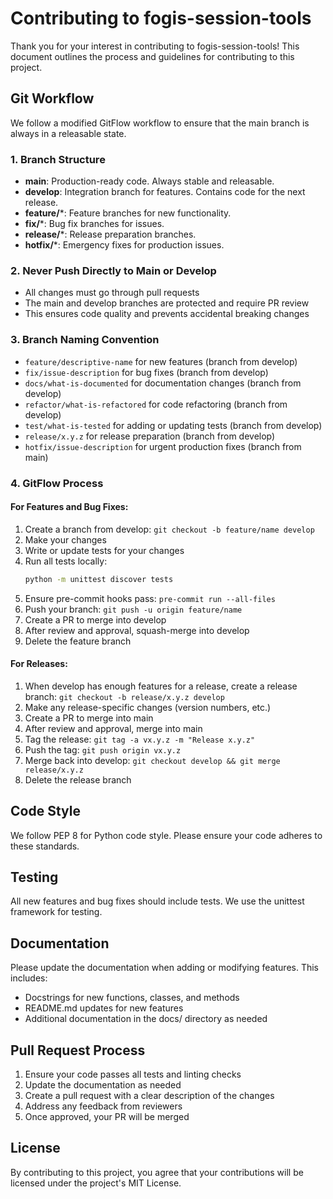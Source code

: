 # Contributing to fogis-session-tools

Thank you for your interest in contributing to fogis-session-tools! This document outlines the process and guidelines for contributing to this project.

## Git Workflow

We follow a modified GitFlow workflow to ensure that the main branch is always in a releasable state.

### 1. Branch Structure

- **main**: Production-ready code. Always stable and releasable.
- **develop**: Integration branch for features. Contains code for the next release.
- **feature/***:  Feature branches for new functionality.
- **fix/***:  Bug fix branches for issues.
- **release/***:  Release preparation branches.
- **hotfix/***:  Emergency fixes for production issues.

### 2. Never Push Directly to Main or Develop

- All changes must go through pull requests
- The main and develop branches are protected and require PR review
- This ensures code quality and prevents accidental breaking changes

### 3. Branch Naming Convention

- `feature/descriptive-name` for new features (branch from develop)
- `fix/issue-description` for bug fixes (branch from develop)
- `docs/what-is-documented` for documentation changes (branch from develop)
- `refactor/what-is-refactored` for code refactoring (branch from develop)
- `test/what-is-tested` for adding or updating tests (branch from develop)
- `release/x.y.z` for release preparation (branch from develop)
- `hotfix/issue-description` for urgent production fixes (branch from main)

### 4. GitFlow Process

#### For Features and Bug Fixes:

1. Create a branch from develop: `git checkout -b feature/name develop`
2. Make your changes
3. Write or update tests for your changes
4. Run all tests locally:
   ```bash
   python -m unittest discover tests
   ```
5. Ensure pre-commit hooks pass: `pre-commit run --all-files`
6. Push your branch: `git push -u origin feature/name`
7. Create a PR to merge into develop
8. After review and approval, squash-merge into develop
9. Delete the feature branch

#### For Releases:

1. When develop has enough features for a release, create a release branch: `git checkout -b release/x.y.z develop`
2. Make any release-specific changes (version numbers, etc.)
3. Create a PR to merge into main
4. After review and approval, merge into main
5. Tag the release: `git tag -a vx.y.z -m "Release x.y.z"`
6. Push the tag: `git push origin vx.y.z`
7. Merge back into develop: `git checkout develop && git merge release/x.y.z`
8. Delete the release branch

## Code Style

We follow PEP 8 for Python code style. Please ensure your code adheres to these standards.

## Testing

All new features and bug fixes should include tests. We use the unittest framework for testing.

## Documentation

Please update the documentation when adding or modifying features. This includes:

- Docstrings for new functions, classes, and methods
- README.md updates for new features
- Additional documentation in the docs/ directory as needed

## Pull Request Process

1. Ensure your code passes all tests and linting checks
2. Update the documentation as needed
3. Create a pull request with a clear description of the changes
4. Address any feedback from reviewers
5. Once approved, your PR will be merged

## License

By contributing to this project, you agree that your contributions will be licensed under the project's MIT License.
